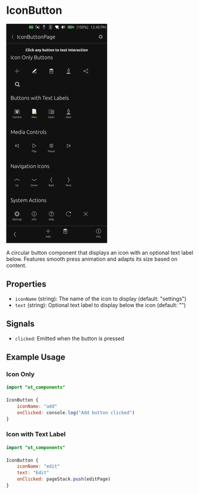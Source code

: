 # IconButton

![](./images/IconButton.jpg)

A circular button component that displays an icon with an optional text label below. Features smooth press animation and adapts its size based on content.

## Properties

- `iconName` (string): The name of the icon to display (default: "settings")
- `text` (string): Optional text label to display below the icon (default: "")

## Signals

- `clicked`: Emitted when the button is pressed

## Example Usage

### Icon Only
```qml
import "ut_components"

IconButton {
    iconName: "add"
    onClicked: console.log("Add button clicked")
}
```

### Icon with Text Label
```qml
import "ut_components"

IconButton {
    iconName: "edit"
    text: "Edit"
    onClicked: pageStack.push(editPage)
}
```
